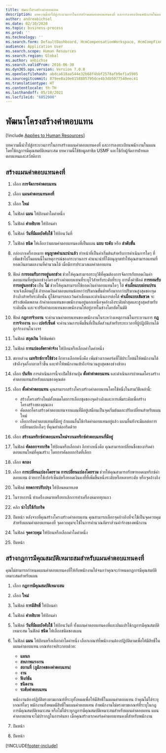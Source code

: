 ```yaml
---
title: พัฒนาโครงสร้างค่าตอบแทน
description: บทความนี้นำไปสู่กระบวนการในการสร้างแผนค่าตอบแทนคงที่ และการลงทะเบียนพนักงานในแผนโดยใช้กฎการมีคุณสมบัติเหมาะสม
author: andreabichsel
ms.date: 02/10/2020
ms.topic: business-process
ms.prod: ''
ms.technology: ''
ms.search.form: DefaultDashboard, HcmCompensationWorkspace, HcmCompFixedPlansPart, HRMCompFixedPlanTable, HRMCompCreateGridDialog, HRCCompGridView, HRMCompEligibility,  HRCCompGrid
audience: Application User
ms.search.scope: Human Resources
ms.search.region: Global
ms.author: anbichse
ms.search.validFrom: 2016-06-30
ms.dyn365.ops.version: Version 7.0.0
ms.openlocfilehash: abdca618aa544e32b68f4bbf2578afb9ef1a5905
ms.sourcegitcommit: 879ee8a10e6158885795dce4b3db5077540eec41
ms.translationtype: HT
ms.contentlocale: th-TH
ms.lasthandoff: 05/18/2021
ms.locfileid: "6052900"
---
```

# <a name="develop-a-compensation-structure"></a>พัฒนาโครงสร้างค่าตอบแทน

[!include [Applies to Human Resources](../includes/applies-to-hr.md)]

บทความนี้นำไปสู่กระบวนการในการสร้างแผนค่าตอบแทนคงที่ และการลงทะเบียนพนักงานในแผนโดยใช้กฎการมีคุณสมบัติเหมาะสม บทความนี้ใช้ข้อมูลสาธิต USMF และใช้กับผู้จัดการฝ่ายผลตอบแทนและสวัสดิการ

## <a name="create-a-fixed-compensation-plan"></a>สร้างแผนค่าตอบแทนคงที่

1. เลือก **การจัดการค่าตอบแทน**

2. เลือก **แผนค่าตอบแทนคงที่**

3. เลือก **ใหม่**

4. ในฟิลด์ **แผน** ให้ป้อนค่าใดค่าหนึ่ง

5. ในฟิลด์ **คำอธิบาย** ให้ป้อนค่า

6. ในฟิลด์ **วันที่มีผลบังคับใช้** ให้ป้อนวันที่

7. ในฟิลด์ **ชนิด** ให้เลือกว่าแผนค่าตอบแทนคงที่เป็นแผน **แถบ** **ระดับ** หรือ **ลำดับขั้น**

8. กล่องกาเครื่องหมาย **อนุญาตคำแนะนำแล้ว** ทำหน้าที่เป็นค่าเริ่มต้นสำหรับการดำเนินการใดๆ ที่เพิ่มเข้าไปในแผนนี้ในเหตุการณ์ของกระบวนการ คำแนะนำที่ได้อนุญาตทำให้คุณสามารถแทนที่ยอดเงินตามผลงานที่คำนวณได้ เมื่อมีการประมวลผลค่าตอบแทน

9. ฟิลด์ **การยอมรับการอยู่นอกช่วง** ช่วยให้คุณสามารถระบุวิธีที่คุณต้องการจัดการกับยอดเงินค่าตอบแทนที่อยู่นอกช่วงโครงสร้างค่าตอบแทนที่ระบุไว้สำหรับระดับที่ระบุ การตั้งค่าฟิลด์ **การยอมรับการอยู่นอกช่วง** เป็น **ไม่** ช่วยให้คุณสามารถใช้ยอดเงินค่าตอบแทนใดๆ ได้ **ค่าเผื่อแบบผ่อนปรน** จะแจ้งเตือนผู้ใช้ ถ้ายอดเงินค่าตอบแทนน้อยกว่าปริมาณขั้นต่ำหรือมากกว่าปริมาณสูงสุดของจุดอ้างอิงสำหรับระดับนั้น ผู้ใช้สามารถละเว้นคำเตือนและดำเนินการต่อได้ **ค่าเผื่อแบบเข้มขวด** จะสร้างข้อผิดพลาด ถ้าค่าตอบแทนของพนักงานอยู่นอกเหนือจุดอ้างอิงระดับต่ำสุดและสูงสุดสำหรับระดับนั้น และจะปรับค่าตอบแทนของพนักงานให้อยู่ภายในช่วงโดยอัตโนมัติ

10. ฟิลด์ **กฎการจ้างงาน** จะคำนวณค่าตอบแทนของพนักงานในระหว่างเหตุการณ์ในกระบวนการ **กฎการจ้างงาน** ของ **เปอร์เซ็นต์** จะคำนวณการเพิ่มขึ้นที่เป็นสัดส่วนสำหรับระยะเวลาที่ผู้ปฏิบัติงานได้ถูกจ้างงานในวงจร

11. ในฟิลด์ **สกุลเงิน** ให้พิมพ์ค่า

12. ในฟิลด์ **การแปลงอัตราค่าจ้าง** ให้ป้อนหรือเลือกค่าใดค่าหนึ่ง

13. ขยายส่วน **เมทริกซ์การใช้ช่วง** อีกทางเลือกหนึ่งคือ เพิ่มช่วงเรกคอร์ดที่ใช้ประโยชน์ให้พนักงานได้เข้าถึงจุดกึ่งกลางเร็วขึ้น และทำให้พนักงานเข้าถึงจำนวนสูงสุดของช่วงช้าลง

14. เลือก **บันทึก** การดำเนินการนี้จะเปิดใช้งานปุ่ม **ตั้งค่าค่าตอบแทน** และดำเนินการกำหนดโครงสร้างค่าตอบแทนสำหรับแผนของคุณต่อ

15. เลือก **ตั้งค่าค่าตอบแทน** คุณสามารถสร้างโครงสร้างค่าตอบแทนโดยใช้หนึ่งในสามวิธีเหล่านี้:

    - สร้างโครงสร้างใหม่ทั้งหมดโดยการเลือกชุดของจุดอ้างอิงและการเพิ่มระดับเพื่อสร้างโครงสร้างของคุณเอง
    - คัดลอกโครงสร้างค่าตอบแทนจากแผนที่มีอยู่เสมือนเป็นจุดเริ่มต้นและปรับเปลี่ยนสำหรับแผนใหม่
    - เลือกกริดค่าตอบแทนที่มีอยู่ ถ้าแผนอื่นใช้กริดค่าตอบแทนอยู่แล้ว แผนอื่นยังจะมีผลต่อการเปลี่ยนแปลงใดๆ ที่คุณทำต่อกริดด้วย

16. เลือก **สร้างเมทริกซ์ค่าตอบแทนใหม่จากเมทริกซ์ค่าตอบแทนที่มีอยู่**

17. ในฟิลด์ **คัดลอกจากกริด** ให้ป้อนหรือเลือกค่า อีกทางหนึ่งคือ คุณสามารถเปลี่ยนชื่อของกริดค่าตอบแทนใหม่ที่คุณสร้าง โดยการคัดลอกกริดที่เลือก

18. เลือก **ตกลง**

19. เลือก **การเปลี่ยนแปลงโดยรวม** **การเปลี่ยนแปลงโดยรวม** ช่วยให้คุณสามารถรักษายอดเมทริกซ์ค่าตอบแทน ด้วยการใช้เปอร์เซ็นต์หรือยอดเงินคงที่ที่เพิ่มขึ้นหนึ่งระดับหรือหลายระดับ หรือจุดอ้างอิง

20. ในฟิลด์ **ยอดการปรับปรุง** ให้ป้อนหมายเลข

21. ในรายการนี้ ทำเครื่องหมายหรือยกเลิกการทำเครื่องหมายทุกแถว

22. คลิก **นำไปใช้กับกริด**

23. ปิดหน้า หลังจากที่คุณสร้างโครงสร้างค่าตอบแทน คุณสามารถเลือกจุดอ้างอิงที่จะใช้เป็นจุดควบคุมสำหรับแผนค่าตอบแทนคงที่ จุดควบคุมจะใช้ในการคำนวณอัตราส่วนค่าจ้างของพนักงาน

24. ในฟิลด์ **จุดควบคุม** ให้ป้อนหรือเลือกค่าใดค่าหนึ่ง

25. ปิดหน้า

## <a name="create-an-eligibility-rule-for-the-fixed-compensation-plan"></a>สร้างกฎการมีคุณสมบัติเหมาะสมสำหรับแผนค่าตอบแทนคงที่

คุณไม่สามารถกำหนดแผนค่าตอบแทนคงที่ให้กับพนักงานได้จนกว่าคุณจะกำหนดกฎการมีคุณสมบัติเหมาะสมสำหรับแผน  

1. เลือก **กฎการมีคุณสมบัติเหมาะสม**

2. เลือก **ใหม่**

3. ในฟิลด์ **การมีสิทธิ์** ให้ป้อนค่า

4. ในฟิลด์ **คำอธิบาย** ให้ป้อนค่า

5. ในฟิลด์ **วันที่มีผลบังคับใช้** ให้ป้อนวันที่ ทั้งแผนค่าตอบแทนคงที่และผันแปรใช้กฎการมีคุณสมบัติเหมาะสม ในฟิลด์ **ชนิด** ให้เลือกชนิดของแผน

6. ในฟิลด์ **แผน** ให้ป้อนหรือเลือกค่าใดค่าหนึ่ง เลือกเกณฑ์ที่พนักงานต้องปฏิบัติตามเพื่อให้มีสิทธิ์ในแผนค่าตอบแทน  เกณฑ์อาจประกอบด้วย:

    - **แผนก**
    - **สหภาพแรงงาน**
    - **สถานที่** (**ภูมิภาคของค่าตอบแทน**)
    - **งาน**
    - **ฟังก์ชัน**
    - **ชนิดงาน**
    - **ระดับค่าตอบแทน**
    
    พนักงานต้องปฏิบัติตรงตามเกณฑ์ที่ระบุทั้งหมดเพื่อให้มีสิทธิ์ในแผนค่าตอบแทน  ถ้าคุณไม่ได้ระบุเกณฑ์ใดๆ พนักงานทั้งหมดมีสิทธิ์ในแผนค่าตอบแทน ถ้าพนักงานไม่ตรงตามเกณฑ์ที่ระบุในกฎการมีคุณสมบัติเหมาะสม หรือไม่ได้ระบุกฎการมีคุณสมบัติเหมาะสมสำหรับแผนค่าตอบแทน แผนค่าตอบแทนจะไม่ปรากฏในการค้นหา เมื่อคุณสร้างเรกคอร์ดค่าตอบแทนคงที่สำหรับพนักงาน

7. ปิดหน้า

8. ปิดหน้า



[!INCLUDE[footer-include](../includes/footer-banner.md)]